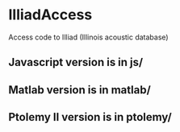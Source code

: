 IlliadAccess
============

Access code to Illiad (Illinois acoustic database)

## Javascript version is in js/

## Matlab version is in matlab/

## Ptolemy II version is in ptolemy/


